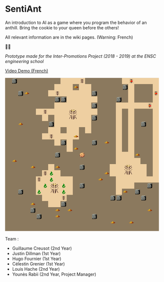 # SentiAnt


An introduction to AI as a game where you program the behavior of an anthill. Bring the cookie to your queen before the others!

All relevant information are in the wiki pages. (Warning: French)


🍪🐜  

*Prototype made for the Inter-Promotions Project (2018 - 2019) at the ENSC engineering school*

[Video Demo (French)](https://www.youtube.com/watch?v=HPNayKAvka0&feature=youtu.be)




![SentiAnt Screenshot](https://raw.githubusercontent.com/Pyrofoux/SentiAnt/master/wiki/screenshot.PNG)



Team : 
- Guillaume Creusot (2nd Year)
- Justin Dillman (1st Year)
- Hugo Fournier (1st Year)
- Célestin Grenier (1st Year)
- Louis Hache (2nd Year)
- Younès Rabii (2nd Year, Project Manager)
